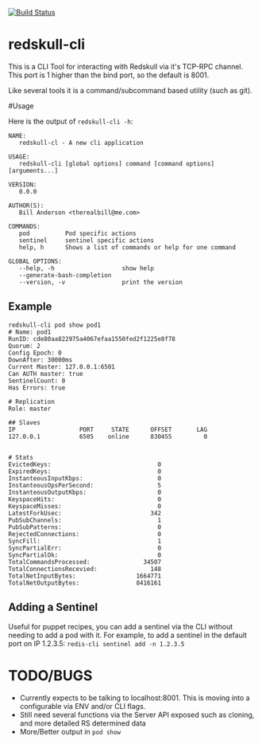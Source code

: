 [![Build Status](https://travis-ci.org/therealbill/redskull-cli.svg?branch=master)](https://travis-ci.org/therealbill/redskull-cli)


# redskull-cli
This is a CLI Tool for interacting with Redskull via it's TCP-RPC channel. This
port is 1 higher than the bind port, so the default is 8001.

Like several tools it is a command/subcommand based utility (such as git).


#Usage

Here is the output of `redskull-cli -h`:

```
NAME:
   redskull-cl - A new cli application

USAGE:
   redskull-cli [global options] command [command options] [arguments...]

VERSION:
   0.0.0

AUTHOR(S): 
   Bill Anderson <therealbill@me.com> 
   
COMMANDS:
   pod          Pod specific actions
   sentinel     sentinel specific actions
   help, h      Shows a list of commands or help for one command
   
GLOBAL OPTIONS:
   --help, -h                   show help
   --generate-bash-completion
   --version, -v                print the version
```   

## Example

```shell
redskull-cli pod show pod1
# Name: pod1
RunID: cde80aa822975a4067efaa1550fed2f1225e8f78
Quorum: 2
Config Epoch: 0
DownAfter: 30000ms
Current Master: 127.0.0.1:6501
Can AUTH master: true
SentinelCount: 0
Has Errors: true

# Replication
Role: master

## Slaves
IP                  PORT     STATE      OFFSET       LAG
127.0.0.1           6505    online      830455         0


# Stats
EvictedKeys:                              0
ExpiredKeys:                              0
InstanteousInputKbps:                     0
InstanteousOpsPerSecond:                  5
InstanteousOutputKbps:                    0
KeyspaceHits:                             0
KeyspaceMisses:                           0
LatestForkUsec:                         342
PubSubChannels:                           1
PubSubPatterns:                           0
RejectedConnections:                      0
SyncFill:                                 1
SyncPartialErr:                           0
SyncPartialOk:                            0
TotalCommandsProcessed:               34507
TotalConnectionsRecevied:               148
TotalNetInputBytes:                 1664771
TotalNetOutputBytes:                8416161
```


## Adding a Sentinel

Useful for puppet recipes, you can add a sentinel via the CLI without needing
to add a pod with it. For example, to add a sentinel in the default port on IP
1.2.3.5: `redis-cli sentinel add -n 1.2.3.5`

# TODO/BUGS
 * Currently expects to be talking to localhost:8001. This is moving into a
configurable via ENV and/or CLI flags.
 * Still need several functions via the Server API exposed such as cloning, and more detailed RS determined data
 * More/Better output in `pod show`
